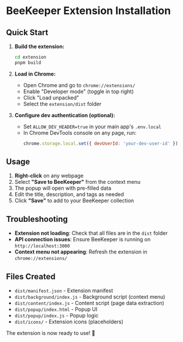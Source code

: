 # BeeKeeper Extension Installation

## Quick Start

1. **Build the extension:**
   ```bash
   cd extension
   pnpm build
   ```

2. **Load in Chrome:**
   - Open Chrome and go to `chrome://extensions/`
   - Enable "Developer mode" (toggle in top right)
   - Click "Load unpacked"
   - Select the `extension/dist` folder

3. **Configure dev authentication (optional):**
   - Set `ALLOW_DEV_HEADER=true` in your main app's `.env.local`
   - In Chrome DevTools console on any page, run:
     ```javascript
     chrome.storage.local.set({ devUserId: 'your-dev-user-id' })
     ```

## Usage

1. **Right-click** on any webpage
2. Select **"Save to BeeKeeper"** from the context menu
3. The popup will open with pre-filled data
4. Edit the title, description, and tags as needed
5. Click **"Save"** to add to your BeeKeeper collection

## Troubleshooting

- **Extension not loading**: Check that all files are in the `dist` folder
- **API connection issues**: Ensure BeeKeeper is running on `http://localhost:3000`
- **Context menu not appearing**: Refresh the extension in `chrome://extensions/`

## Files Created

- `dist/manifest.json` - Extension manifest
- `dist/background/index.js` - Background script (context menu)
- `dist/content/index.js` - Content script (page data extraction)
- `dist/popup/index.html` - Popup UI
- `dist/popup/index.js` - Popup logic
- `dist/icons/` - Extension icons (placeholders)

The extension is now ready to use! 🐝

